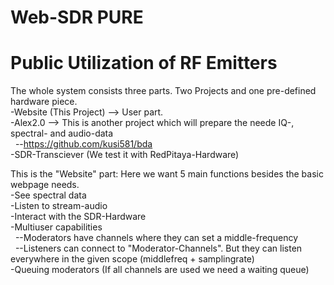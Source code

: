 # Web-SDR PURE
# Public Utilization of RF Emitters

The whole system consists three parts. Two Projects and one pre-defined hardware piece.
<br>-Website (This Project) --> User part.
<br>-Alex2.0 --> This is another project which will prepare the neede IQ-, spectral- and audio-data
<br>&nbsp;&nbsp;--https://github.com/kusi581/bda
<br>-SDR-Transciever (We test it with RedPitaya-Hardware)
  
This is the "Website" part:
Here we want 5 main functions besides the basic webpage needs.
<br>-See spectral data
<br>-Listen to stream-audio
<br>-Interact with the SDR-Hardware
<br>-Multiuser capabilities
<br>&nbsp;&nbsp;--Moderators have channels where they can set a middle-frequency
<br>&nbsp;&nbsp;--Listeners can connect to "Moderator-Channels". But they can listen everywhere in the given scope (middlefreq + samplingrate)
<br>-Queuing moderators (If all channels are used we need a waiting queue)
